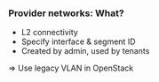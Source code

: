 ---
---
### Provider networks: What?
- L2 connectivity
- Specify interface & segment ID
- Created by admin, used by tenants

=> Use legacy VLAN in OpenStack
<!--
Sometimes a migration is not possible (too costly, licensing does not allow it, hardware dependencies, …), in this section we’ll discuss different options to integrate existing legacy apps with Openstack: pros & cons and how to do it in Openstack.
-->

<aside class="notes">

</aside>
